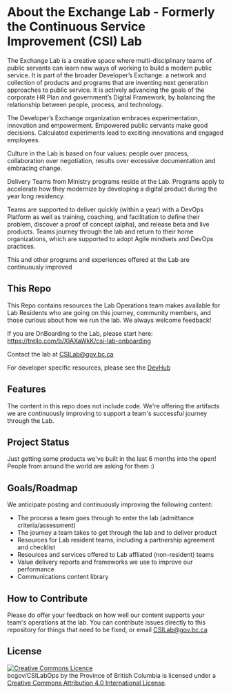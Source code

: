 # About the Exchange Lab - Formerly the Continuous Service Improvement (CSI) Lab
The Exchange Lab is a creative space where multi-disciplinary teams of public servants can learn new ways of working to build a modern public service. It is part of the broader Developer’s Exchange: a network and collection of products and programs that are inventing next generation approaches to public service. It is actively advancing the goals of the corporate HR Plan and government’s Digital Framework, by balancing the relationship between people, process, and technology.

The Developer’s Exchange organization embraces experimentation, innovation and empowerment. Empowered public servants make good decisions. Calculated experiments lead to exciting innovations and engaged employees. 

Culture in the Lab is based on four values: people over process, collaboration over negotiation, results over excessive documentation and embracing change. 

Delivery Teams from Ministry programs reside at the Lab. Programs apply to accelerate how they modernize by developing a digital product during the year long residency. 
 
Teams are supported to deliver quickly (within a year) with a DevOps Platform as well as training, coaching, and facilitation to define their problem, discover a proof of concept (alpha), and release beta and live products. Teams journey through the lab and return to their home organizations, which are supported to adopt Agile mindsets and DevOps practices.

This and other programs and experiences offered at the Lab are continuously improved

## This Repo

This Repo contains resources the Lab Operations team makes available for Lab Residents who are going on this journey, community members, and those curious about how we run the lab. We always welcome feedback!

If you are OnBoarding to the Lab, please start here: https://trello.com/b/XlAXaWkK/csi-lab-onboarding

Contact the lab at CSILab@gov.bc.ca

For developer specific resources, please see the [DevHub](http://developer.gov.bc.ca)

## Features
The content in this repo does not include code. We're offering the artifacts we are continuously improving to support a team's successful journey through the Lab. 

## Project Status

Just getting some products we've built in the last 6 months into the open! People from around the world are asking for them :)

## Goals/Roadmap

We anticipate posting and continuously improving the following content: 

 - The process a team goes through to enter the lab (admittance criteria/assessment)
 - The journey a team takes to get through the lab and to deliver product
 - Resources for Lab resident teams, including a partnership agreement and checklist
 - Resources and services offered to Lab affliated (non-resident) teams
 - Value delivery reports and frameworks we use to improve our performance
 - Communications content library

## How to Contribute

Please do offer your feedback on how well our content supports your team's operations at the lab. You can contribute issues directly to this repository for things that need to be fixed, or email CSILab@gov.bc.ca

## License

<a rel="license" href="http://creativecommons.org/licenses/by/4.0/"><img alt="Creative Commons Licence" style="border-width:0" src="https://i.creativecommons.org/l/by/4.0/80x15.png" /></a><br /><span xmlns:dct="http://purl.org/dc/terms/" property="dct:title"> bcgov/CSILabOps</span> by <span xmlns:cc="http://creativecommons.org/ns#" property="cc:attributionName">the Province of British Columbia</span> is licensed under a <a rel="license" href="http://creativecommons.org/licenses/by/4.0/">Creative Commons Attribution 4.0 International License</a>.

